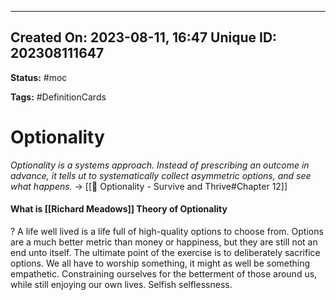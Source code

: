 
---
Created On: 2023-08-11, 16:47
Unique ID: 202308111647
---
**Status:** #moc 

**Tags:** #DefinitionCards 

# Optionality

*Optionality is a systems approach. Instead of prescribing an outcome in advance, it tells ut to systematically collect asymmetric options, and see what happens.* -> [[📗 Optionality - Survive and Thrive#Chapter 12]]



#### What is [[Richard Meadows]] Theory of Optionality
?
A life well lived is a life full of high-quality options to choose from. Options are a much better metric than money or happiness, but they are still not an end unto itself. The ultimate point of the exercise is to deliberately sacrifice options. We all have to worship something, it might as well be something empathetic. Constraining ourselves for the betterment of those around us, while still enjoying our own lives. Selfish selflessness. 
<!--SR:!2023-11-15,46,250-->